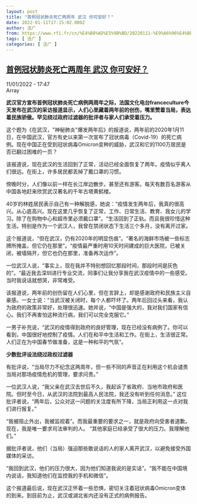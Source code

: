 ```yaml
---
layout: post
title: "首例冠状肺炎死亡两周年 武汉 你可安好？"
date: 2022-01-11T17:15:02.000Z
author: 法广
from: https://www.rfi.fr/cn/%E4%B8%AD%E5%9B%BD/20220111-%E9%A6%96%E4%BE%8B%E5%86%A0%E7%8A%B6%E8%82%BA%E7%82%8E%E6%AD%BB%E4%BA%A1%E4%B8%A4%E5%91%A8%E5%B9%B4-%E6%AD%A6%E6%B1%89-%E4%BD%A0%E5%8F%AF%E5%AE%89%E5%A5%BD
tags: [ 法广 ]
categories: [ 法广 ]
---
```

<!--1641921302000-->
[首例冠状肺炎死亡两周年 武汉 你可安好？](https://www.rfi.fr/cn/%E4%B8%AD%E5%9B%BD/20220111-%E9%A6%96%E4%BE%8B%E5%86%A0%E7%8A%B6%E8%82%BA%E7%82%8E%E6%AD%BB%E4%BA%A1%E4%B8%A4%E5%91%A8%E5%B9%B4-%E6%AD%A6%E6%B1%89-%E4%BD%A0%E5%8F%AF%E5%AE%89%E5%A5%BD)
------

<div>
<div>11/01/2022 - 17:47</div>Array<p><strong>                    武汉官方宣布首例冠状肺炎死亡病例两周年之际，法国文化电台franceculture今天发布在武汉的采访报道显示，人们心里藏着两年前的创伤，嘴里赞着当局，表达着民族骄傲。罕见绕过政府过滤器的批评者与家人们承受着压力。                </strong></p><div >                    <p>这个题为《在武汉，"神秘肺炎"爆发两年后》的报道说，两年前的2020年1月11日，在中国武汉，官方有史以来第一次宣布了冠状病毒（Covid-19）的死亡病例。现在中国正在受到冠状病毒Omicron变种的威胁，武汉和它的1100万居民是否已翻过困难的一页？</p><p>该报道说，现在武汉的生活回到了正常，活动已经全面恢复了两年。疫情似乎离人们很远。在街上，许多居民都丢掉了戴口罩的习惯。</p><p>傍晚时分，人们像以前一样在长江岸边散步。甚至还有游客。每天有数百名游客从中国各地赶来欣赏武汉著名的千年古塔黄鹤楼。</p><p>40岁的林姓居民表示自己有一种解脱感，她说：“疫情发生两年后，我真的很高兴。从心底高兴。现在这里几乎恢复了正常，工作、日常生活、教育、我女儿的学习。除了在购物中心和超市里必须戴口罩”。“生活回到了正轨。而且我很珍惜这种生活。特别是作为一个武汉人，我曾在禁闭状态下生活三个多月，没有离开过家。</p><p>这个报道说，“但在武汉，仍有2020年的明显伤痕”。“著名的海鲜市场被一些标志牌所掩盖，但它仍在那里”。“疫情最严重时用10天时间建成的巨大医院，已被关闭，被墙隔开，但它也仍在那里，准备再次运作”。</p><p>一位武汉人说，“事实上，现在我并不特别想回忆那段时间，那段时间是灰色的”。“最近我去深圳进行专业交流，同事们让我分享我在武汉疫情中的一些感受。当时我说话就想哭，非常难受。</p><p>该报道说，两年前的创伤留在人们心里，但在言辞上，却是感谢政府和民族主义自豪感。一女士说：“当武汉被关闭时，每个人都吓坏了。两年后回过头来看，我认为政府的政策非常好，处理很迅速。她并说，“中国是强大的，我对我们国家有信心。我们不再害怕这种流行病，我们可以完全克服它。”</p><p>一男子补充说，“武汉的疫情得到政府的良好管理，现在已经没有病例了。你可以看到，中国很好地控制了疫情。人们在和平中生活和工作。在街上，生活很正常。人们正在为中国春节做准备，这是一种和平的气氛”。</p><p><strong>少数批评设法绕过政权过滤器</strong></p><p>有批评说，“当局尽力不纪念这两周年，但一些不同的声音正在利用这个机会谴责当局对那场疫情危机的管理，要求问责。”</p><p>一位武汉人说，“我父亲在武汉去世后不久，我起诉了省政府、当地市政府和医院。但时至今日，从武汉的法院到最高人民法院，我还没有听到任何消息。” 这位批评者说，“两年后，公众对这一问题的关注度有所下降，当局正利用这一点对我们进行报复。”</p><p>“我被阻止外出，我被监视着”。而我最重要的要求之一，就是政府向受害者道歉。现在，我是唯一要求司法审判的人。 “其他家庭已经承受了很大的压力。我理解他们。”</p><p>据批评者说，他们（当局）强迫那些敢说话的人的家人离开武汉，以避免接受外国媒体的采访。</p><p>“我回到武汉，他们的压力很大，因为他们知道我说的是实话”。“我不能在中国境内说话，我知道他们在监控我的手机和微信”。</p><p>这个报道最后说，现在武汉正怀着一些恐惧，密切关注着冠状病毒Omicron变体的到来。到目前为止，武汉或湖北省内还没有正式的病例报告。</p>                                            <div data-selfpromo-newsletter>    </div>    <div data-selfpromo-app>    </div>                </div>
</div>
